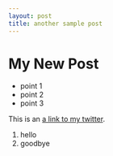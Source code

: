 ```yaml
---
layout: post
title: another sample post
---
```


My New Post
===========

- point 1
- point 2
- point 3


This is an [a link to my twitter](http://twitter.com/azshutter).

1. hello
2. goodbye